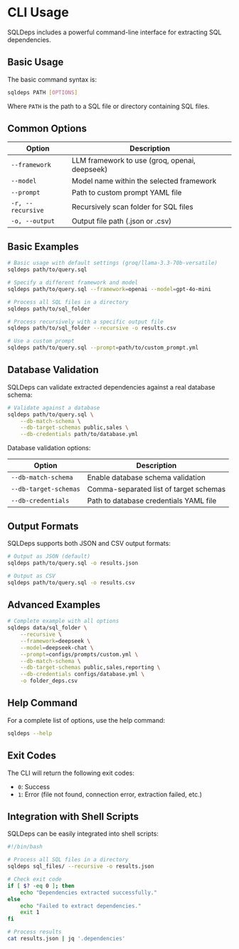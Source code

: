# CLI Usage

SQLDeps includes a powerful command-line interface for extracting SQL dependencies.

## Basic Usage

The basic command syntax is:

```bash
sqldeps PATH [OPTIONS]
```

Where `PATH` is the path to a SQL file or directory containing SQL files.

## Common Options

| Option | Description |
|--------|-------------|
| `--framework` | LLM framework to use (groq, openai, deepseek) |
| `--model` | Model name within the selected framework |
| `--prompt` | Path to custom prompt YAML file |
| `-r, --recursive` | Recursively scan folder for SQL files |
| `-o, --output` | Output file path (.json or .csv) |

## Basic Examples

```bash
# Basic usage with default settings (groq/llama-3.3-70b-versatile)
sqldeps path/to/query.sql

# Specify a different framework and model
sqldeps path/to/query.sql --framework=openai --model=gpt-4o-mini

# Process all SQL files in a directory
sqldeps path/to/sql_folder

# Process recursively with a specific output file
sqldeps path/to/sql_folder --recursive -o results.csv

# Use a custom prompt
sqldeps path/to/query.sql --prompt=path/to/custom_prompt.yml
```

## Database Validation

SQLDeps can validate extracted dependencies against a real database schema:

```bash
# Validate against a database
sqldeps path/to/query.sql \
    --db-match-schema \
    --db-target-schemas public,sales \
    --db-credentials path/to/database.yml
```

Database validation options:

| Option | Description |
|--------|-------------|
| `--db-match-schema` | Enable database schema validation |
| `--db-target-schemas` | Comma-separated list of target schemas |
| `--db-credentials` | Path to database credentials YAML file |

## Output Formats

SQLDeps supports both JSON and CSV output formats:

```bash
# Output as JSON (default)
sqldeps path/to/query.sql -o results.json

# Output as CSV
sqldeps path/to/query.sql -o results.csv
```

## Advanced Examples

```bash
# Complete example with all options
sqldeps data/sql_folder \
    --recursive \
    --framework=deepseek \
    --model=deepseek-chat \
    --prompt=configs/prompts/custom.yml \
    --db-match-schema \
    --db-target-schemas public,sales,reporting \
    --db-credentials configs/database.yml \
    -o folder_deps.csv
```

## Help Command

For a complete list of options, use the help command:

```bash
sqldeps --help
```

## Exit Codes

The CLI will return the following exit codes:

- `0`: Success
- `1`: Error (file not found, connection error, extraction failed, etc.)

## Integration with Shell Scripts

SQLDeps can be easily integrated into shell scripts:

```bash
#!/bin/bash

# Process all SQL files in a directory
sqldeps sql_files/ --recursive -o results.json

# Check exit code
if [ $? -eq 0 ]; then
    echo "Dependencies extracted successfully."
else
    echo "Failed to extract dependencies."
    exit 1
fi

# Process results
cat results.json | jq '.dependencies'
```
